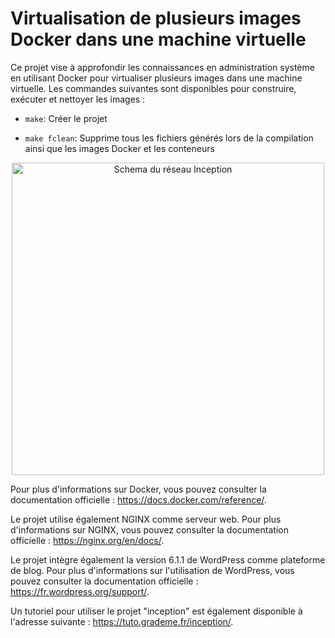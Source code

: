 # Virtualisation de plusieurs images Docker dans une machine virtuelle

Ce projet vise à approfondir les connaissances en administration système en utilisant Docker pour virtualiser plusieurs images dans une machine virtuelle. Les commandes suivantes sont disponibles pour construire, exécuter et nettoyer les images :

* `make`: Créer le projet

* `make fclean`: Supprime tous les fichiers générés lors de la compilation ainsi que les images Docker et les conteneurs

<p align="center">
<img height="500" src="https://github.com/gborneGit/inception/blob/main/schema_inception.png" alt="Schema du réseau Inception">
</p>

Pour plus d'informations sur Docker, vous pouvez consulter la documentation officielle : https://docs.docker.com/reference/.

Le projet utilise également NGINX comme serveur web. Pour plus d'informations sur NGINX, vous pouvez consulter la documentation officielle : https://nginx.org/en/docs/.

Le projet intègre également la version 6.1.1 de WordPress comme plateforme de blog. Pour plus d'informations sur l'utilisation de WordPress, vous pouvez consulter la documentation officielle : https://fr.wordpress.org/support/.

Un tutoriel pour utiliser le projet "inception" est également disponible à l'adresse suivante : https://tuto.grademe.fr/inception/.

